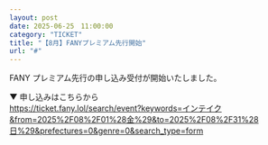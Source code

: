 ```yaml
---
layout: post
date: 2025-06-25　11:00:00
category: "TICKET"
title: "【8月】FANYプレミアム先行開始"
url: "#"
---
```


FANY プレミアム先行の申し込み受付が開始いたしました。

▼ 申し込みはこちらから<br>
<https://ticket.fany.lol/search/event?keywords=インテイク&from=2025%2F08%2F01%28金%29&to=2025%2F08%2F31%28日%29&prefectures=0&genre=0&search_type=form>
